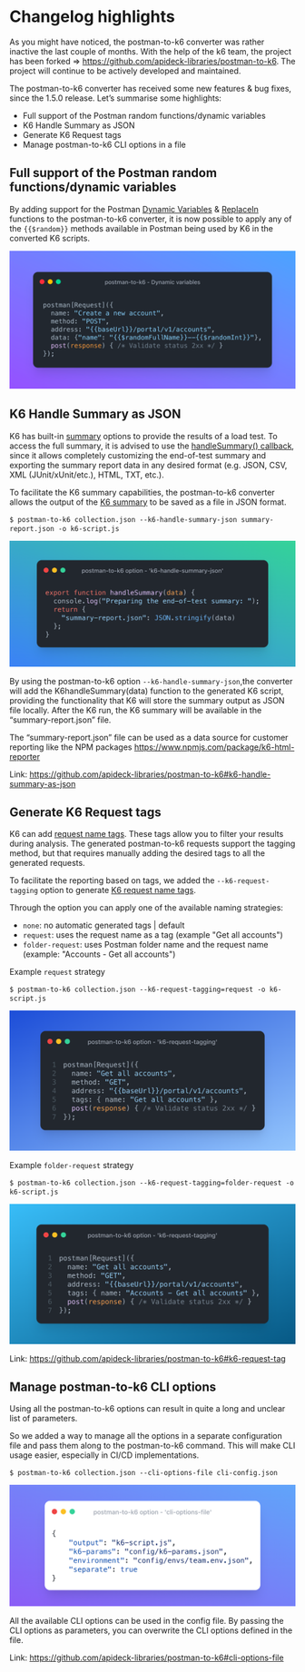 # Changelog highlights

As you might have noticed, the postman-to-k6 converter was rather inactive the last couple of months. With the help of
the k6 team, the project has been forked => <https://github.com/apideck-libraries/postman-to-k6>. The project will
continue to be actively developed and maintained.

The postman-to-k6 converter has received some new features & bug fixes, since the 1.5.0 release. Let’s summarise some
highlights:

- Full support of the Postman random functions/dynamic variables
- K6 Handle Summary as JSON
- Generate K6 Request tags
- Manage postman-to-k6 CLI options in a file

## Full support of the Postman random functions/dynamic variables

By adding support for the
Postman [Dynamic Variables](https://learning.postman.com/docs/writing-scripts/script-references/variables-list/)
& [ReplaceIn](https://learning.postman.com/docs/writing-scripts/script-references/postman-sandbox-api-reference/#using-variables-in-scripts)
functions to the postman-to-k6 converter, it is now possible to apply any of the `{{$random}}` methods available in
Postman being used by K6 in the converted K6 scripts.

![](./assets/k6-pm-dynamic-variables.png)

## K6 Handle Summary as JSON

K6 has built-in [summary](https://k6.io/docs/results-visualization/end-of-test-summary/#handlesummary-callback) options
to provide the results of a load test. To access the full summary, it is advised to use
the [handleSummary() callback](https://k6.io/docs/results-visualization/end-of-test-summary#handlesummary-callback),
since it allows completely customizing the end-of-test summary and exporting the summary report data in any desired
format (e.g. JSON, CSV, XML (JUnit/xUnit/etc.), HTML, TXT, etc.).

To facilitate the K6 summary capabilities, the postman-to-k6 converter allows the output of
the [K6 summary](https://k6.io/docs/results-visualization/end-of-test-summary/#handlesummary-callback) to be saved as a
file in JSON format.

```shell
$ postman-to-k6 collection.json --k6-handle-summary-json summary-report.json -o k6-script.js
```

![](./assets/k6-handle-summary.png)

By using the postman-to-k6 option `--k6-handle-summary-json`,the converter will add the K6handleSummary(data) function to
the generated K6 script, providing the functionality that K6 will store the summary output as JSON file locally. After
the K6 run, the K6 summary will be available in the “summary-report.json” file.

The “summary-report.json” file can be used as a data source for customer reporting
like the NPM packages <https://www.npmjs.com/package/k6-html-reporter>

Link: <https://github.com/apideck-libraries/postman-to-k6#k6-handle-summary-as-json>

## Generate K6 Request tags

K6 can add [ request name tags](https://k6.io/docs/using-k6/http-requests/#http-request-tags). These tags allow you to
filter your results during analysis. The generated postman-to-k6 requests support the tagging method, but that requires
manually adding the desired tags to all the generated requests.

To facilitate the reporting based on tags, we added the `--k6-request-tagging` option to
generate [K6 request name tags](https://k6.io/docs/using-k6/http-requests/#http-request-tags).

Through the option you can apply one of the available naming strategies:

- `none`: no automatic generated tags | default
- `request`: uses the request name as a tag (example "Get all accounts")
- `folder-request`: uses Postman folder name and the request name (example: "Accounts - Get all accounts")

Example `request` strategy

```shell
$ postman-to-k6 collection.json --k6-request-tagging=request -o k6-script.js
```

![](./assets/k6-request-tagging.png)

Example `folder-request` strategy

```shell
$ postman-to-k6 collection.json --k6-request-tagging=folder-request -o k6-script.js
```

![](./assets/k6-request-folder-tagging.png)

Link: <https://github.com/apideck-libraries/postman-to-k6#k6-request-tag>

## Manage postman-to-k6 CLI options

Using all the postman-to-k6 options can result in quite a long and unclear list of parameters.

So we added a way to manage all the options in a separate configuration file and pass them along to the postman-to-k6
command. This will make CLI usage easier, especially in CI/CD implementations.

```shell
$ postman-to-k6 collection.json --cli-options-file cli-config.json
```

![](./assets/k6-cli-options-file.png)

All the available CLI options can be used in the config file. By passing the CLI options as parameters, you can
overwrite the CLI options defined in the file.

Link: <https://github.com/apideck-libraries/postman-to-k6#cli-options-file>
